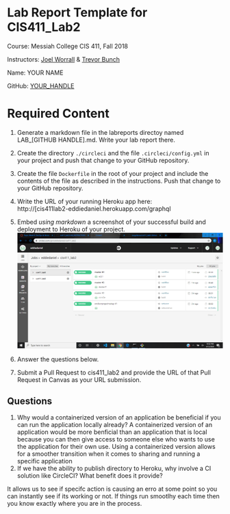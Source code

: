 # Lab Report Template for CIS411_Lab2
Course: Messiah College CIS 411, Fall 2018

Instructors: [Joel Worrall](https://github.com/tangollama) & [Trevor Bunch](https://github.com/trevordbunch)

Name: YOUR NAME

GitHub: [YOUR_HANDLE](https://github.com/YOUR_HANDLE)

# Required Content

1. Generate a markdown file in the labreports directoy named LAB_[GITHUB HANDLE].md. Write your lab report there.
2. Create the directory ```./circleci``` and the file ```.circleci/config.yml``` in your project and push that change to your GitHub repository.
3. Create the file ```Dockerfile``` in the root of your project and include the contents of the file as described in the instructions. Push that change to your GitHub repository.
4. Write the URL of your running Heroku app here:  
http://[cis411lab2-eddiedaniel.herokuapp.com/graphql

5. Embed _using markdown_ a screenshot of your successful build and deployment to Heroku of your project.
![](circleci.png)
6. Answer the questions below.
7. Submit a Pull Request to cis411_lab2 and provide the URL of that Pull Request in Canvas as your URL submission.

## Questions
1. Why would a containerized version of an application be beneficial if you can run the application locally already?
A containerized version of an application would be more benficial than an application that is local because you can then give access to someone else who wants to use the application for their own use. Using a containerized version allows for a smoother transition when it comes to sharing and running a specific application
2. If we have the ability to publish directory to Heroku, why involve a CI solution like CircleCI? What benefit does it provide?

It allows us to see if specifc action is causing an erro at some point so you can instantly see if its working or not. If things run smootlhy each time then you know exactly where you are in the process.



